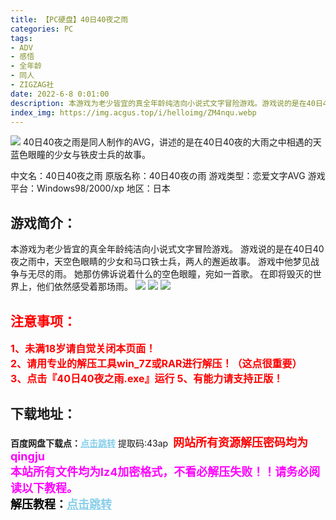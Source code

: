 ```yaml
---
title: 【PC硬盘】40日40夜之雨
categories: PC
tags:
- ADV
- 感悟
- 全年龄
- 同人
- ZIGZAG社
date: 2022-6-8 0:01:00
description: 本游戏为老少皆宜的真全年龄纯洁向小说式文字冒险游戏。游戏说的是在40日40夜之雨中，天空色眼睛的少女和马口铁士兵，两人的邂逅故事。游戏中他梦见战争与无尽的雨。她那仿佛诉说着什么的空色眼瞳，宛如一首歌。在即将毁灭的世界上，他们依然感受着那场雨。
index_img: https://img.acgus.top/i/helloimg/ZM4nqu.webp
---
```

![](https://img.acgus.top/i/helloimg/ZM4nqu.webp)
40日40夜之雨是同人制作的AVG，讲述的是在40日40夜的大雨之中相遇的天蓝色眼瞳的少女与铁皮士兵的故事。

中文名：40日40夜之雨
原版名称：40日40夜の雨
游戏类型：恋爱文字AVG
游戏平台：Windows98/2000/xp
地区：日本

## 游戏简介：
本游戏为老少皆宜的真全年龄纯洁向小说式文字冒险游戏。
游戏说的是在40日40夜之雨中，天空色眼睛的少女和马口铁士兵，两人的邂逅故事。
游戏中他梦见战争与无尽的雨。
她那仿佛诉说着什么的空色眼瞳，宛如一首歌。
在即将毁灭的世界上，他们依然感受着那场雨。
![](https://img.acgus.top/i/helloimg/ZM4HWv.webp)
![](https://img.acgus.top/i/helloimg/ZM4MPY.webp)
![](https://img.acgus.top/i/helloimg/ZM4bgE.webp)




## <font color=#FF0000 >注意事项：</font>
<font color=#FF0000 size=3><b>1、未满18岁请自觉关闭本页面！  
2、请用专业的解压工具win_7Z或RAR进行解压！（这点很重要）           
3、点击『40日40夜之雨.exe』运行
5、有能力请支持正版！</b></font>

## 下载地址：
<b>百度网盘下载点：</b><a href="https://pan.baidu.com/s/1SUPwMqSahb_kjr5KzAWewA?pwd=43ap" style="color: #87CEEB;"><b>点击跳转</b></a> 提取码:43ap
<a style="padding: 0" href="https://post.qingju.org/AD/"><img style="max-width:100%" src="https://img.acgus.top/i/2024/07/478f689b8021d8d499ab43d21acf137a.gif" alt=""></a>
<b><font color=#FF0000 size=4>网站所有资源解压密码均为</b></font><b><font color=#FF00FF size=4>qingju</font><font color=#FF0000 ></font></b><br><b><font color=#FF00FF size=4>本站所有文件均为lz4加密格式，不看必解压失败！！请务必阅读以下教程。</b></font><br><b><font color=#000 size=4>解压教程：</b><a href="https://post.qingju.org/tutorial/000/" style="color: #87CEEB;"><b>点击跳转</b></a>